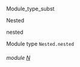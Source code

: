 Module_type_subst

Nested

nested

Module type `Nested.nested`

<a id="module-N"></a>

###### module [N](Module_type_subst.Nested.module-type-nested.N.md)